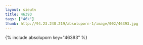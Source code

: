 ```yaml
--- 
layout: sieutv
title: 46393
tags: ["46k"]
thumb: http://94.23.248.219/absoluporn-1/image/002/46393.jpg
---
```

{% include absoluporn key="46393" %} 
